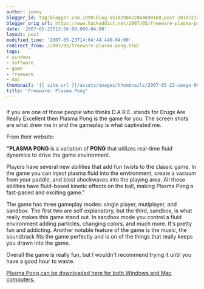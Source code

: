 ```yaml
---
author: jenny
blogger_id: tag:blogger.com,1999:blog-5518298822864690168.post-2010727294836245210
blogger_orig_url: https://www.hackaddict.net/2007/05/freeware-plasma-pong.html
date: '2007-05-23T13:56:00.000-04:00'
layout: post
modified_time: '2007-05-23T14:04:44.440-04:00'
redirect_from: /2007/05/freeware-plasma-pong.html
tags:
- windows
- software
- game
- freeware
- mac
thumbnail: '{{ site.url }}/assets/images/thumbnails/2007-05-23-image-0000.JPG'
title: 'Freeware: Plasma Pong'
---
```


<img alt="" border="0" id="BLOGGER_PHOTO_ID_5067817685966110850" src="{{ site.url }}/assets/images/posts/2007-05-23-image-0000.JPG" style="margin: 0px auto 10px; display: block; text-align: center; "/>If you are one of those people who thinks D.A.R.E. stands for Drugs Are Really Excellent then Plasma Pong is the game for you.  The screen shots are what drew me in and the gameplay is what captivated me.



From their website:

<p><strong>"PLASMA PONG</strong> is a variation of <strong>PONG</strong> that utilizes    real-time fluid dynamics to drive the game environment.</p> <p>Players have several new abilities that add fun twists to the classic game.    In the game you can inject plasma fluid into the environment, create a vacuum    from your paddle, and blast shockwaves into the playing area. All these abilities    have fluid-based kinetic effects on the ball, making Plasma Pong<strong> </strong>a    fast-paced and exciting game."</p>The game has three gameplay modes: single player, mutiplayer, and sandbox.  The first two are self explanatory, but the third, sandbox, is what really makes this game stand out.  In sandbox mode you control a fluid environment adding particles, changing colors, and much more.  It's pretty fun and addicting.  Another notable feature of the game is the music, the soundtrack fits the game perfectly and is on of the things that really keeps you drawn into the game.



Overall the game is really fun, but I wouldn't recommend trying it until you have a good hour to waste.



<a href="http://www.plasmapong.com/">Plasma Pong can be downloaded here for both Windows and Mac computers.</a>